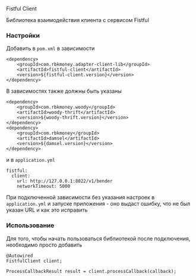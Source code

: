 Fistful Client

Библиотека взаимодействия клиента с сервисом Fistful

### Настройки

Добавить в `pom.xml` в зависимости

```
<dependency>
    <groupId>com.rbkmoney.adapter-client-lib</groupId>
    <artifactId>fistful-client</artifactId>
    <version>${fistful-client.version}</version>
</dependency>
```

В зависимостях также должны быть указаны
```
<dependency>
    <groupId>com.rbkmoney.woody</groupId>
    <artifactId>woody-thrift</artifactId>
    <version>${woody-thrift.version}</version>
</dependency>
<dependency>
    <groupId>com.rbkmoney</groupId>
    <artifactId>damsel</artifactId>
    <version>${damsel.version}</version>
</dependency>
```

и в `application.yml`

```
fistful:
  client:
    url: http://127.0.0.1:8022/v1/bender
    networkTimeout: 5000
```

При подключенной зависимости без указания настроек в `application.yml` и запуске приложения - оно выдаст ошибку, что не был указан URL и как это исправить

### Использование

Для того, чтобы начать пользоваться библиотекой после подключения, необходимо просто добавить

```
@Autowired
FistfulClient client;

ProcessCallbackResult result = client.processCallback(callback);
```

